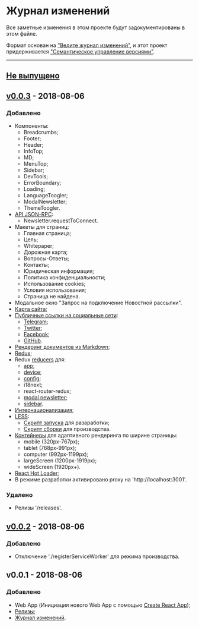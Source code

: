 # Журнал изменений

Все заметные изменения в этом проекте будут задокументированы в этом файле.

Формат основан на ["Ведите журнал изменений"](http://keepachangelog.com/ru/),
и этот проект придерживается ["Семантическое управление версиями"](
http://semver.org/).

***

## [Не выпущено]

## [v0.0.3] - 2018-08-06
### Добавлено
- Компоненты:
    - Breadcrumbs;
    - Footer;
    - Header;
    - InfoTop;
    - MD;
    - MenuTop;
    - Sidebar;
    - DevTools;
    - ErrorBoundary;
    - Loading;
    - LanguageToogler;
    - ModalNewsletter;
    - ThemeToogler.
- [API JSON-RPC](/src/api):
    - Newsletter.requestToConnect.
- Макеты для страниц:
    - Главная страница;
    - Цель;
    - Whitepaper;
    - Дорожная карта;
    - Вопросы-Ответы;
    - Контакты;
    - Юридическая информация;
    - Политика конфиденциальности;
    - Использование cookies;
    - Условия использования;
    - Страница не найдена.
- Модальное окно "Запрос на подключение Новостной рассылки".
- [Карта сайта](/sitemap);
- [Публичные ссылки на социальные сети](/src/constants/social-networks-links.js):
    - [Telegram](https://t.me/midle_shop);
    - [Twitter](https://twitter.com/midle_shop);
    - [Facebook](https://www.facebook.com/www.midle.shop);
    - [GitHub](https://github.com/midle-shop).
- [Рендеринг документов из Markdown](/src/components/MD);
- [Redux](/src/store);
- Redux [reducers](/src/store/reducers) для:
    - [app](/src/store/reducers/app-reducer.js);
    - [device](/src/store/reducers/device-reducer.js);
    - [config](/src/store/reducers/config-reducer.js);
    - i18next;
    - react-router-redux;
    - [modal newsletter](/src/store/reducers/modal-newsletter-reducer.js);
    - [sidebar](/src/store/reducers/sidebar-reducer.js).
- [Интернационализация](/src/i18n);
- [LESS](/src/styling):
    - [Скрипт запуска](/scripts/start.js) для разаработки;
    - [Скрипт сборки](/scripts/build.js) для производства.
- [Контейнеры](/src/containers/ResponsiveContainer) для адаптивного рендеринга
по ширине страницы:
    - mobile (320px-767px);
    - tablet (768px-991px);
    - computer (992px-1199px);
    - largeScreen (1200px-1919px);
    - wideScreen (1920px+).
- [React Hot Loader](https://www.npmjs.com/package/react-hot-loader);
- В режиме разработки активировано proxy на 'http://localhost:3001'.

### Удалено
- Релизы '/releases'.

## [v0.0.2] - 2018-08-06
### Добавлено
- Отключение './registerServiceWorker' для режима производства.

## v0.0.1 - 2018-08-06
### Добавлено
- Web App (Инициация нового Web App с помощью
[Create React App](https://github.com/facebookincubator/create-react-app));
- [Релизы](/releases);
- [Журнал изменений](/changelog).

[Не выпущено]: https://github.com/midle-shop/midle.shop-web-app/compare/v0.0.3...HEAD
[v0.0.3]: https://github.com/midle-shop/midle.shop-web-app/compare/v0.0.2...v0.0.3
[v0.0.2]: https://github.com/midle-shop/midle.shop-web-app/compare/v0.0.1...v0.0.2
